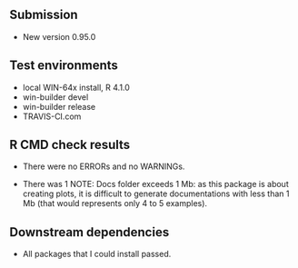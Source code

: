 ## Submission

* New version 0.95.0


## Test environments

* local WIN-64x install, R 4.1.0
* win-builder devel 
* win-builder release
* TRAVIS-CI.com


## R CMD check results

* There were no ERRORs and no WARNINGs.

* There was 1 NOTE: Docs folder exceeds 1 Mb: as this package
is about creating plots, it is difficult to generate documentations
with less than 1 Mb (that would represents only 4 to 5 examples). 


## Downstream dependencies

* All packages that I could install passed.

